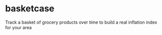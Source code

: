 # basketcase
Track a basket of grocery products over time to build a real inflation index for your area
